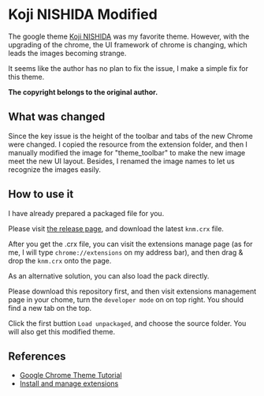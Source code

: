 # Koji NISHIDA Modified

The google theme [Koji NISHIDA](https://chrome.google.com/webstore/detail/koji-nishida/acganlmcjehnfmehkmlimgkaloifodlf) was my favorite theme. However, with the upgrading of the chrome, the UI framework of chrome is changing, which leads the images becoming strange.

It seems like the author has no plan to fix the issue, I make a simple fix for this theme.

**The copyright belongs to the original author.**

## What was changed

Since the key issue is the height of the toolbar and tabs of the new Chrome were changed. I copied the resource from the extension folder, and then I manually modified the image for "theme_toolbar" to make the new image meet the new UI layout. Besides, I renamed the image names to let us recognize the images easily.

## How to use it

I have already prepared a packaged file for you.

Please visit [the release page](https://github.com/yuikns/knm/releases), and download the latest `knm.crx` file.

After you get the .crx file, you can visit the extensions manage page (as for me, I will type `chrome://extensions` on my address bar), and then drag & drop the `knm.crx` onto the page.


As an alternative solution, you can also load the pack directly.

Please download this repository first, and then visit extensions management page in your chome, turn the `developer mode` on on top right. You should find a new tab on the top.

Click the first buttion `Load unpackaged`, and choose the source folder. You will also get this modified theme.

## References

+ [Google Chrome Theme Tutorial](https://sites.google.com/site/gsugsa/google-apps/google-chrome/how-to-create-a-theme)
+ [Install and manage extensions](https://support.google.com/chrome_webstore/answer/2664769)

